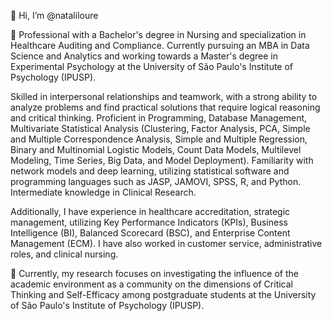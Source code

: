 👋 Hi, I’m @nataliloure

👀 Professional with a Bachelor's degree in Nursing and specialization in Healthcare Auditing and Compliance. Currently pursuing an MBA in Data Science and Analytics and working towards a Master's degree in Experimental Psychology at the University of São Paulo's Institute of Psychology (IPUSP). 

Skilled in interpersonal relationships and teamwork, with a strong ability to analyze problems and find practical solutions that require logical reasoning and critical thinking. Proficient in Programming, Database Management, Multivariate Statistical Analysis (Clustering, Factor Analysis, PCA, Simple and Multiple Correspondence Analysis, Simple and Multiple Regression, Binary and Multinomial Logistic Models, Count Data Models, Multilevel Modeling, Time Series, Big Data, and Model Deployment). Familiarity with network models and deep learning, utilizing statistical software and programming languages such as JASP, JAMOVI, SPSS, R, and Python. Intermediate knowledge in Clinical Research. 

Additionally, I have experience in healthcare accreditation, strategic management, utilizing Key Performance Indicators (KPIs), Business Intelligence (BI), Balanced Scorecard (BSC), and Enterprise Content Management (ECM). I have also worked in customer service, administrative roles, and clinical nursing. 

🌱 Currently, my research focuses on investigating the influence of the academic environment as a community on the dimensions of Critical Thinking and Self-Efficacy among postgraduate students at the University of São Paulo's Institute of Psychology (IPUSP).
 

